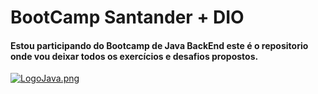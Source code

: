 
# BootCamp Santander + DIO

#### Estou participando do Bootcamp de Java BackEnd este é o repositorio onde vou deixar todos os exercícios e desafios propostos.

[![LogoJava.png](https://i.postimg.cc/136z90tx/LogoJava.png)](https://postimg.cc/sMjzmh7K)
